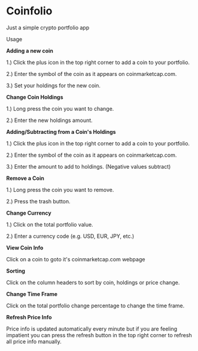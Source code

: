 # Coinfolio
Just a simple crypto portfolio app

Usage

**Adding a new coin**

1.) Click the plus icon in the top right corner to add a coin to your portfolio.

2.) Enter the symbol of the coin as it appears on coinmarketcap.com.

3.) Set your holdings for the new coin.

**Change Coin Holdings**

1.) Long press the coin you want to change.

2.) Enter the new holdings amount.

**Adding/Subtracting from a Coin's Holdings**

1.) Click the plus icon in the top right corner to add a coin to your portfolio.

2.) Enter the symbol of the coin as it appears on coinmarketcap.com.

3.) Enter the amount to add to holdings. (Negative values subtract)

**Remove a Coin**

1.) Long press the coin you want to remove.

2.) Press the trash button.

**Change Currency**

1.) Click on the total portfolio value.

2.) Enter a currency code (e.g. USD, EUR, JPY, etc.)

**View Coin Info**

Click on a coin to goto it's coinmarketcap.com webpage

**Sorting**

Click on the column headers to sort by coin, holdings or price change.

**Change Time Frame**

Click on the total portfolio change percentage to change the time frame.

**Refresh Price Info**

Price info is updated automatically every minute but if you are feeling impatient you can press the refresh button in the top right corner to refresh all price info manually.
